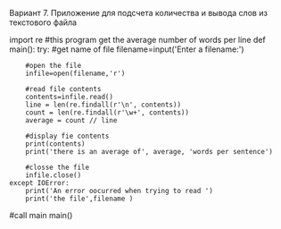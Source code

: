 Вариант 7. Приложение для подсчета количества и вывода слов из текстового файла


import re
#this program get the average number of words per line
def main():
    try:
        #get name of file
        filename=input('Enter a filename:')

        #open the file
        infile=open(filename,'r')

        #read file contents
        contents=infile.read()
        line = len(re.findall(r'\n', contents))
        count = len(re.findall(r'\w+', contents))
        average = count // line

        #display fie contents
        print(contents)
        print('there is an average of', average, 'words per sentence')

        #closse the file
        infile.close()
    except IOError:
        print('An error oocurred when trying to read ')
        print('the file',filename )

#call main
main()
